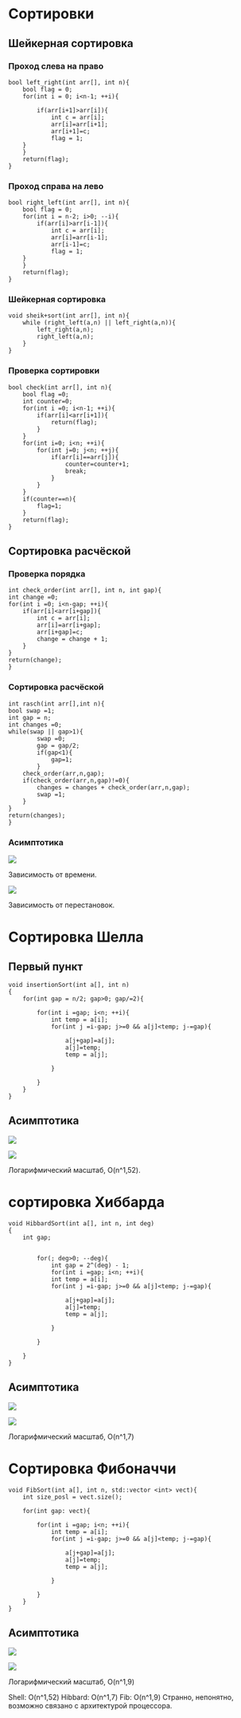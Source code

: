 # Сортировки

## Шейкерная сортировка

### Проход слева на право
```
bool left_right(int arr[], int n){
    bool flag = 0;
    for(int i = 0; i<n-1; ++i){

        if(arr[i+1]>arr[i]){
            int c = arr[i];
            arr[i]=arr[i+1];
            arr[i+1]=c;
            flag = 1;
    }
    }
    return(flag);
}
```

### Проход справа на лево
```
bool right_left(int arr[], int n){
    bool flag = 0;
    for(int i = n-2; i>0; --i){
        if(arr[i]>arr[i-1]){
            int c = arr[i];
            arr[i]=arr[i-1];
            arr[i-1]=c;
            flag = 1;
    }
    }
    return(flag);
}
```

### Шейкерная сортировка
```
void sheik+sort(int arr[], int n){
    while (right_left(a,n) || left_right(a,n)){
        left_right(a,n);
        right_left(a,n);
    }
}
```
### Проверка сортировки
```
bool check(int arr[], int n){
    bool flag =0;
    int counter=0;
    for(int i =0; i<n-1; ++i){
        if(arr[i]<arr[i+1]){
            return(flag);
        }
    }
    for(int i=0; i<n; ++i){
        for(int j=0; j<n; ++j){
            if(arr[i]==arr[j]){
                counter=counter+1;
                break;
            }
        }
    }
    if(counter==n){
        flag=1;
    }
    return(flag);
}
```

## Сортировка расчёской

### Проверка порядка
```
int check_order(int arr[], int n, int gap){
int change =0;
for(int i =0; i<n-gap; ++i){
    if(arr[i]<arr[i+gap]){
        int c = arr[i];
        arr[i]=arr[i+gap];
        arr[i+gap]=c;
        change = change + 1;
    }
}
return(change);
}
```

### Сортировка расчёской
```
int rasch(int arr[],int n){
bool swap =1;
int gap = n;
int changes =0;
while(swap || gap>1){
        swap =0;
        gap = gap/2;
        if(gap<1){
            gap=1;
        }
    check_order(arr,n,gap);
    if(check_order(arr,n,gap)!=0){
        changes = changes + check_order(arr,n,gap);
        swap =1;
    }
}
return(changes);
}
```

### Асимптотика

![](/images/image/rasch(time).png) 

Зависимость от времени.

![](/images/image/rp.png)

Зависимость от перестановок.

# Сортировка Шелла

## Первый пункт

```
void insertionSort(int a[], int n)
{
    for(int gap = n/2; gap>0; gap/=2){

        for(int i =gap; i<n; ++i){
            int temp = a[i];
            for(int j =i-gap; j>=0 && a[j]<temp; j-=gap){

                a[j+gap]=a[j];
                a[j]=temp;
                temp = a[j];

            }

        }
    }
}
```
## Асимптотика

![](/images/image/shell.png)

![](/images/image/shell(log).png)

Логарифмический масштаб, O(n^1,52).

# сортировка Хиббарда
```
void HibbardSort(int a[], int n, int deg)
{
    int gap;


        for(; deg>0; --deg){
            int gap = 2^(deg) - 1;
            for(int i =gap; i<n; ++i){
            int temp = a[i];
            for(int j =i-gap; j>=0 && a[j]<temp; j-=gap){

                a[j+gap]=a[j];
                a[j]=temp;
                temp = a[j];

            }

        }

    }
}
```

## Асимптотика 

![](/images/image/Hibbard1.png)


![](/images/image/hibbard.png)

Логарифмический масштаб, O(n^1,7)

# Сортировка Фибоначчи

```
void FibSort(int a[], int n, std::vector <int> vect){
    int size_posl = vect.size();

    for(int gap: vect){

        for(int i =gap; i<n; ++i){
            int temp = a[i];
            for(int j =i-gap; j>=0 && a[j]<temp; j-=gap){

                a[j+gap]=a[j];
                a[j]=temp;
                temp = a[j];

            }

        }
    }
}
```

## Асимптотика

![](/images/image/Fibsort.png)


![](/images/image/Fibsort_log.png)

Логарифмический масштаб, O(n^1,9)

Shell: O(n^1,52) Hibbard: O(n^1,7) Fib: O(n^1,9) Странно, непонятно, возможно связано с архитектурой процессора.
